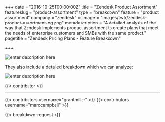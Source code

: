 +++
date = "2016-10-25T00:00:00Z"
title = "Zendesk Product Assortment"
featureslug = "product-assortment"
type = "breakdown"
feature = "product assortment"
company = "zendesk"
ogimage = "images/twtr/zendesk-product-assortment-og.png"
metadescription = "A detailed analysis of the way that Zendesk implements product assortment to create plans that meet the needs of enterprise customers and SMBs with the same product."
pagetitle = "Zendesk Pricing Plans - Feature Breakdown"

+++

![enter description here](https://i.imgur.com/tkjc1CE.png)

They also include a detailed breakdown which we can analyze:

![enter description here](https://i.imgur.com/NdpI865.png)

{{< contributor >}}

----
{{< contributors username="grantmiller" >}}
{{< contributors username="marccampbell" >}}

{{< breakdown-request >}}
